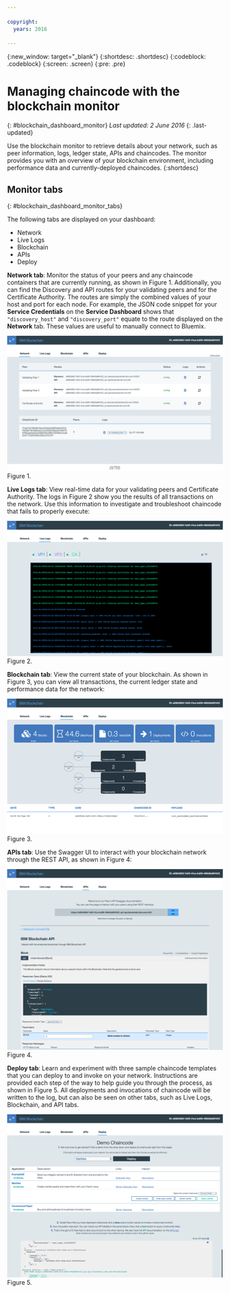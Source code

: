 ```yaml
---

copyright:
  years: 2016

---
```


{:new_window: target="_blank"}
{:shortdesc: .shortdesc}
{:codeblock: .codeblock}
{:screen: .screen}
{:pre: .pre}

# Managing chaincode with the blockchain monitor
{: #blockchain_dashboard_monitor}
*Last updated: 2 June 2016*
{: .last-updated}

Use the blockchain monitor to retrieve details about your network, such as peer information, logs, ledger state, APIs and chaincodes. The monitor provides you with an overview of your blockchain environment, including performance data and currently-deployed chaincodes.
{:shortdesc}

## Monitor tabs
{: #blockchain_dashboard_monitor_tabs}

The following tabs are displayed on your dashboard:
  - Network
  - Live Logs
  - Blockchain
  - APIs
  - Deploy

**Network tab**: Monitor the status of your peers and any chaincode containers that are currently running, as shown in Figure 1. Additionally, you can find the Discovery and API routes for your validating peers and for the Certificate Authority. The routes are simply the combined values of your host and port for each node.  For example, the JSON code snippet for your **Service Credentials** on the **Service Dashboard** shows that `"discovery_host"` and `"discovery_port"` equate to the route displayed on the **Network** tab. These values are useful to manually connect to Bluemix.

![](images/IBC_BMX_Monitor_Network.png)
Figure 1.


**Live Logs tab**:  View real-time data for your validating peers and Certificate Authority. The logs in Figure 2 show you the results of all transactions on the network. Use this information to investigate and troubleshoot chaincode that fails to properly execute:

![](images/IBC_BMX_Monitor_LiveLogs.png)
Figure 2.


**Blockchain tab**: View the current state of your blockchain. As shown in Figure 3, you can view all transactions, the current ledger state and performance data for the network:

![](images/IBC_BMX_Monitor_Blockchain.png)
Figure 3.


**APIs tab**: Use the Swagger UI to interact with your blockchain network through the REST API, as shown in Figure 4:  

![](images/IBC_BMX_Monitor_API.png)
Figure 4.


**Deploy tab**: Learn and experiment with three sample chaincode templates that you can deploy to and invoke on your network. Instructions are provided each step of the way to help guide you through the process, as shown in Figure 5. All deployments and invocations of chaincode will be written to the log, but can also be seen on other tabs, such as Live Logs, Blockchain, and API tabs.  

![](images/IBC_BMX_Monitor_Deploy.png)
Figure 5.
